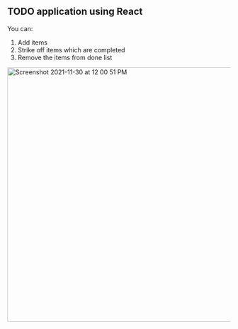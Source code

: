 ## TODO application using React

You can:
1. Add items
2. Strike off items which are completed
3. Remove the items from done list 

<img width="575" alt="Screenshot 2021-11-30 at 12 00 51 PM" src="https://user-images.githubusercontent.com/41795536/143997646-9b6cdfce-f77a-4e92-ad17-61497b95906d.png">
